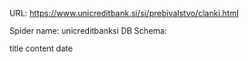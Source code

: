 URL: https://www.unicreditbank.si/si/prebivalstvo/clanki.html

Spider name: unicreditbanksi
DB Schema:

title
content
date